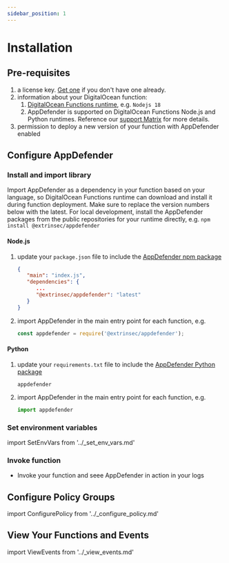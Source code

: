 ```yaml
---
sidebar_position: 1
---
```


# Installation

## Pre-requisites

1. a license key.  [Get one](../how-to-get-a-license-key) if you don't have one already.
1. information about your DigitalOcean function:
   1. [DigitalOcean Functions runtime](https://docs.digitalocean.com/products/functions/reference/runtimes/), e.g. `Nodejs 18`
   1. AppDefender is supported on DigitalOcean Functions Node.js and Python runtimes.  Reference our [support Matrix](../support-matrix.md) for more details.
1. permission to deploy a new version of your function with AppDefender enabled

## Configure AppDefender

### Install and import library

Import AppDefender as a dependency in your function based on your language, so DigitalOcean Functions runtime can download and install it during function deployment. Make sure to replace the version numbers below with the latest.  For local development, install the AppDefender packages from the public repositories for your runtime directly, e.g. `npm install @extrinsec/appdefender`

#### Node.js

1. update your `package.json` file to include the [AppDefender npm package](https://www.npmjs.com/package/@extrinsec/appdefender)
   ```json title="package.json"
   {
      "main": "index.js",
      "dependencies": {
         ...
         "@extrinsec/appdefender": "latest"
      }
   }
   ```
1. import AppDefender in the main entry point for each function, e.g.
   ```js title="index.js"
   const appdefender = require('@extrinsec/appdefender');
   ```

#### Python

1. update your `requirements.txt` file to include the [AppDefender Python package](https://pypi.org/project/appdefender/)
   ```text title="requirements.txt"
   appdefender
   ```
1. import AppDefender in the main entry point for each function, e.g.
   ```python title="main.py"
   import appdefender
   ```

### Set environment variables

import SetEnvVars from '../_set_env_vars.md'

<SetEnvVars name='SetEnvVars'/>

### Invoke function

* Invoke your function and seee AppDefender in action in your logs
## Configure Policy Groups

import ConfigurePolicy from '../_configure_policy.md'

<ConfigurePolicy name='ConfigurePolicy'/>

## View Your Functions and Events

import ViewEvents from '../_view_events.md'

<ViewEvents name='ViewEvents'/>
